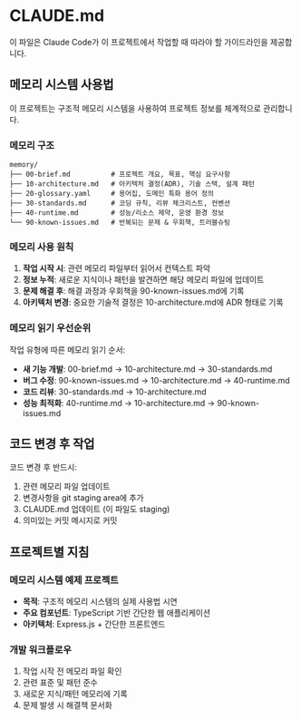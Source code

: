 # CLAUDE.md

이 파일은 Claude Code가 이 프로젝트에서 작업할 때 따라야 할 가이드라인을 제공합니다.

## 메모리 시스템 사용법

이 프로젝트는 구조적 메모리 시스템을 사용하여 프로젝트 정보를 체계적으로 관리합니다.

### 메모리 구조

```
memory/
├── 00-brief.md          # 프로젝트 개요, 목표, 핵심 요구사항
├── 10-architecture.md   # 아키텍처 결정(ADR), 기술 스택, 설계 패턴
├── 20-glossary.yaml     # 용어집, 도메인 특화 용어 정의
├── 30-standards.md      # 코딩 규칙, 리뷰 체크리스트, 컨벤션
├── 40-runtime.md        # 성능/리소스 제약, 운영 환경 정보
└── 90-known-issues.md   # 반복되는 문제 & 우회책, 트러블슈팅
```

### 메모리 사용 원칙

1. **작업 시작 시**: 관련 메모리 파일부터 읽어서 컨텍스트 파악
2. **정보 누적**: 새로운 지식이나 패턴을 발견하면 해당 메모리 파일에 업데이트
3. **문제 해결 후**: 해결 과정과 우회책을 90-known-issues.md에 기록
4. **아키텍처 변경**: 중요한 기술적 결정은 10-architecture.md에 ADR 형태로 기록

### 메모리 읽기 우선순위

작업 유형에 따른 메모리 읽기 순서:

- **새 기능 개발**: 00-brief.md → 10-architecture.md → 30-standards.md
- **버그 수정**: 90-known-issues.md → 10-architecture.md → 40-runtime.md
- **코드 리뷰**: 30-standards.md → 10-architecture.md
- **성능 최적화**: 40-runtime.md → 10-architecture.md → 90-known-issues.md

## 코드 변경 후 작업

코드 변경 후 반드시:
1. 관련 메모리 파일 업데이트
2. 변경사항을 git staging area에 추가
3. CLAUDE.md 업데이트 (이 파일도 staging)
4. 의미있는 커밋 메시지로 커밋

## 프로젝트별 지침

### 메모리 시스템 예제 프로젝트

- **목적**: 구조적 메모리 시스템의 실제 사용법 시연
- **주요 컴포넌트**: TypeScript 기반 간단한 웹 애플리케이션
- **아키텍처**: Express.js + 간단한 프론트엔드

### 개발 워크플로우

1. 작업 시작 전 메모리 파일 확인
2. 관련 표준 및 패턴 준수
3. 새로운 지식/패턴 메모리에 기록
4. 문제 발생 시 해결책 문서화